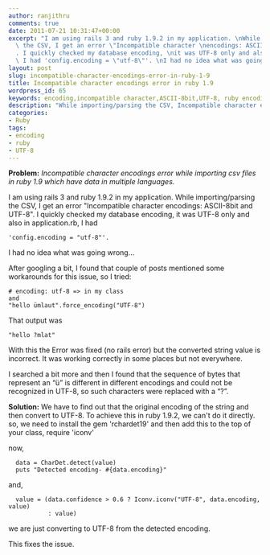 ```yaml
---
author: ranjithru
comments: true
date: 2011-07-21 10:31:47+00:00
excerpt: "I am using rails 3 and ruby 1.9.2 in my application. \nWhile importing/parsing\
  \ the CSV, I get an error \"Incompatible character \nencodings: ASCII-8bit and UTF-8\"\
  . I quickly checked my database encoding, \nit was UTF-8 only and also in application.rb,\
  \ I had 'config.encoding = \"utf-8\"'. \nI had no idea what was going wrong..."
layout: post
slug: incompatible-character-encodings-error-in-ruby-1-9
title: Incompatible character encodings error in ruby 1.9
wordpress_id: 65
keywords: encoding,incompatible character,ASCII-8bit,UTF-8, ruby encoding,ruby 1.9
description: "While importing/parsing the CSV, Incompatible character encodings: ASCII-8bit and UTF-8 in ruby 1.9"
categories:
- Ruby
tags:
- encoding
- ruby
- UTF-8
---
```


**Problem:** 
_Incompatible character encodings error while importing csv files in ruby 1.9 which have data in multiple languages._

I am using rails 3 and ruby 1.9.2 in my application.
While importing/parsing the CSV, I get an error "Incompatible character encodings: ASCII-8bit and UTF-8". I quickly checked my database encoding, it was UTF-8 only and also in application.rb, I had<!--more-->
    
    'config.encoding = "utf-8"'.


I had no idea what was going wrong...

After googling a bit, I found that couple of posts mentioned some workarounds for this issue, so I tried:

    
    
    # encoding: utf-8 => in my class
    and
    "hello ümlaut".force_encoding("UTF-8")
    


That output was 
    
    "hello ?mlat" 



With this the Error was fixed (no rails error) but the converted string value is incorrect. It was working correctly in some places but not everywhere.

I searched a bit more and then I found that the sequence of bytes that represent an “ü” is different in different encodings and could not be recognized in UTF-8, so such characters were replaced with a “?”.

**Solution:**
  We have to find out that the original encoding of the string and then convert to UTF-8. To achieve this in ruby 1.9.2, we can't do it directly. 
  so, we need to install the gem 'rchardet19'
  and then add this to the top of your class, require 'iconv'

  now,

    
    
      data = CharDet.detect(value)
      puts "Detected encoding- #{data.encoding}"
    


  and,

    
    
      value = (data.confidence > 0.6 ? Iconv.iconv("UTF-8", data.encoding, value)
               : value)
    


  we are just converting to UTF-8 from the detected encoding.

  This fixes the issue.

